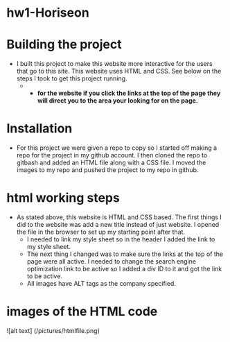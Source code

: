 # hw1-Horiseon

# Building the project
- I built this project to make this website more interactive for the users that go to this site. This website uses HTML and CSS. See below on the steps I took to get this project running. 
  - -   **for the website if you click the links at the top of the page they will direct you to the area your looking for on the page.**

# Installation
- For this project we were given a repo to copy so I started off making a repo for the project in my github account. I then cloned the repo to gitbash and added an HTML file along with a CSS file. I moved the images to my repo and pushed the project to my repo in github.

#   html working steps 
-  As stated above, this website is HTML and CSS based. The first things I did to the website was add a new title instead of just website. I opened the file in the browser to set up my starting point after that. 
    - I needed to link my style sheet so in the header I added the link to my style sheet.  
    -   The next thing I changed was to make sure the links at the top of the page were all active. I needed to change the search engine optimization link to be active so I added a div ID to it and got the link to be active.
    - All images have ALT tags as the company specified.

#   images of the HTML code
![alt text] (/pictures/htmlfile.png)

